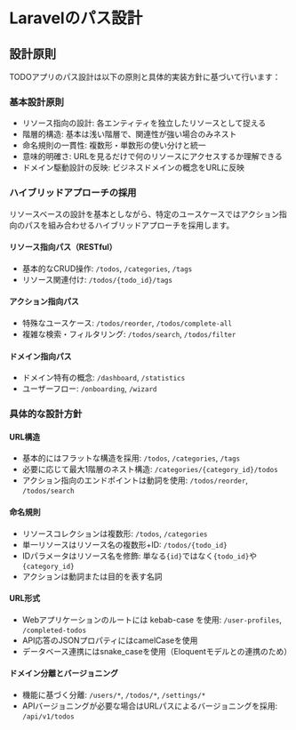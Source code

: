 # Laravelのパス設計

## 設計原則

TODOアプリのパス設計は以下の原則と具体的実装方針に基づいて行います：

### 基本設計原則
- リソース指向の設計: 各エンティティを独立したリソースとして捉える
- 階層的構造: 基本は浅い階層で、関連性が強い場合のみネスト
- 命名規則の一貫性: 複数形・単数形の使い分けと統一
- 意味的明確さ: URLを見るだけで何のリソースにアクセスするか理解できる
- ドメイン駆動設計の反映: ビジネスドメインの概念をURLに反映

### ハイブリッドアプローチの採用

リソースベースの設計を基本としながら、特定のユースケースではアクション指向のパスを組み合わせるハイブリッドアプローチを採用します。

#### リソース指向パス（RESTful）
- 基本的なCRUD操作: `/todos`, `/categories`, `/tags`
- リソース関連付け: `/todos/{todo_id}/tags`

#### アクション指向パス
- 特殊なユースケース: `/todos/reorder`, `/todos/complete-all`
- 複雑な検索・フィルタリング: `/todos/search`, `/todos/filter`

#### ドメイン指向パス
- ドメイン特有の概念: `/dashboard`, `/statistics`
- ユーザーフロー: `/onboarding`, `/wizard`

### 具体的な設計方針

#### URL構造
- 基本的にはフラットな構造を採用: `/todos`, `/categories`, `/tags`
- 必要に応じて最大1階層のネスト構造: `/categories/{category_id}/todos`
- アクション指向のエンドポイントは動詞を使用: `/todos/reorder`, `/todos/search`

#### 命名規則
- リソースコレクションは複数形: `/todos`, `/categories`
- 単一リソースはリソース名の複数形+ID: `/todos/{todo_id}`
- IDパラメータはリソース名を修飾: 単なる`{id}`ではなく`{todo_id}`や`{category_id}`
- アクションは動詞または目的を表す名詞

#### URL形式
- Webアプリケーションのルートには kebab-case を使用: `/user-profiles`, `/completed-todos`
- API応答のJSONプロパティにはcamelCaseを使用
- データベース連携にはsnake_caseを使用（Eloquentモデルとの連携のため）

#### ドメイン分離とバージョニング
- 機能に基づく分離: `/users/*`, `/todos/*`, `/settings/*`
- APIバージョニングが必要な場合はURLパスによるバージョニングを採用: `/api/v1/todos` 